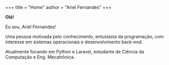 +++
title = "Home"
author = "Ariel Fernandes"
+++


**Olá!**

Eu sou, Ariel Fernandes!

Uma pessoa motivada pelo conhecimento, entusiasta da programação, com interesse em sistemas operacionais e desenvolvimento back-end. 

Atualmente focando em Python e Laravel, estudante de Ciência da Computação e Eng. Mecatrônica.
<style>.org-center { margin-left: auto; margin-right: auto; text-align: center; }</style>

<div class="org-center">
  <div></div>

</div>
